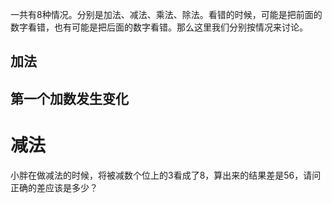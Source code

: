 
一共有8种情况。分别是加法、减法、乘法、除法。看错的时候，可能是把前面的数字看错，也有可能是把后面的数字看错。那么这里我们分别按情况来讨论。

## 加法

## 第一个加数发生变化



# 减法

小胖在做减法的时候，将被减数个位上的3看成了8，算出来的结果差是56，请问正确的差应该是多少？


